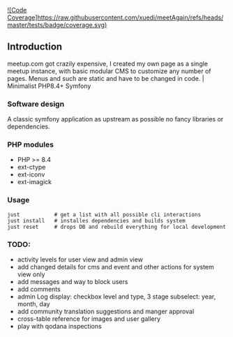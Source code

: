 

[![Code Coverage]https://raw.githubusercontent.com/xuedi/meetAgain/refs/heads/master/tests/badge/coverage.svg)](https://github.com/xuedi/meetAgain/blob/master/tests/badgeGenerator.php)


## Introduction
meetup.com got crazily expensive, I created my own page as a single meetup
instance, with basic modular CMS to customize any number of pages. Menus and
such are static and have to be changed in code. | Minimalist PHP8.4+ Symfony


### Software design
A classic symfony application as upstream as possible no fancy libraries
or dependencies.


### PHP modules
 - PHP >= 8.4
 - ext-ctype
 - ext-iconv
 - ext-imagick


### Usage
```
just           # get a list with all possible cli interactions
just install   # installes dependencies and builds system
just reset     # drops DB and rebuild everything for local development
``` 


### TODO:
 - activity levels for user view and admin view
 - add changed details for cms and event and other actions for system view only
 - add messages and way to block users
 - add comments
 - admin Log display: checkbox level and type, 3 stage subselect: year, month, day
 - add community translation suggestions and manger approval
 - cross-table reference for images and user gallery
 - play with qodana inspections
